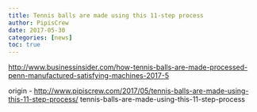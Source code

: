 ```yaml
---
title: Tennis balls are made using this 11-step process
author: PipisCrew
date: 2017-05-30
categories: [news]
toc: true
---
```


http://www.businessinsider.com/how-tennis-balls-are-made-processed-penn-manufactured-satisfying-machines-2017-5

origin - http://www.pipiscrew.com/2017/05/tennis-balls-are-made-using-this-11-step-process/ tennis-balls-are-made-using-this-11-step-process